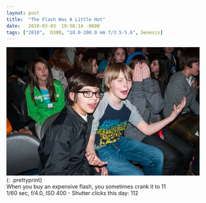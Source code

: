 ```yaml
---
layout: post
title:  "The Flash Was A Little Hot"
date:   2010-03-03  19:58:14 -0600
tags: ["2010",  D300, "18.0-200.0 mm f/3.5-5.6", Genesis]
---
```

![:title](/images/2010/2010_0303_DSC4799.jpg)
{: .prettyprint}  
When you buy an expensive flash, you sometimes crank it to 11  
1/60 sec, f/4.0, ISO 400 - Shutter clicks this day: 112